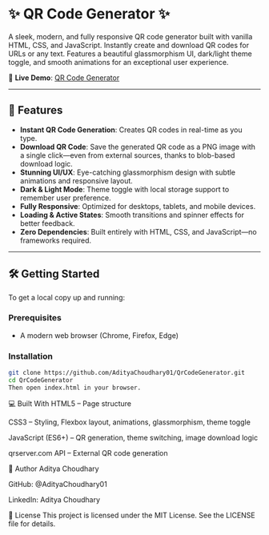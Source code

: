 # ✨ QR Code Generator ✨

A sleek, modern, and fully responsive QR code generator built with vanilla HTML, CSS, and JavaScript. Instantly create and download QR codes for URLs or any text. Features a beautiful glassmorphism UI, dark/light theme toggle, and smooth animations for an exceptional user experience.

🔗 **Live Demo**: [QR Code Generator](https://adityachoudhary01.github.io/QrCodeGenerator/)

---

## 🚀 Features

- **Instant QR Code Generation**: Creates QR codes in real-time as you type.
- **Download QR Code**: Save the generated QR code as a PNG image with a single click—even from external sources, thanks to blob-based download logic.
- **Stunning UI/UX**: Eye-catching glassmorphism design with subtle animations and responsive layout.
- **Dark & Light Mode**: Theme toggle with local storage support to remember user preference.
- **Fully Responsive**: Optimized for desktops, tablets, and mobile devices.
- **Loading & Active States**: Smooth transitions and spinner effects for better feedback.
- **Zero Dependencies**: Built entirely with HTML, CSS, and JavaScript—no frameworks required.

---

## 🛠️ Getting Started

To get a local copy up and running:

### Prerequisites

- A modern web browser (Chrome, Firefox, Edge)

### Installation

```bash
git clone https://github.com/AdityaChoudhary01/QrCodeGenerator.git
cd QrCodeGenerator
Then open index.html in your browser.
```
💻 Built With
HTML5 – Page structure

CSS3 – Styling, Flexbox layout, animations, glassmorphism, theme toggle

JavaScript (ES6+) – QR generation, theme switching, image download logic

qrserver.com API – External QR code generation

👤 Author
Aditya Choudhary

GitHub: @AdityaChoudhary01

LinkedIn: Aditya Choudhary

📄 License
This project is licensed under the MIT License. See the LICENSE file for details.
